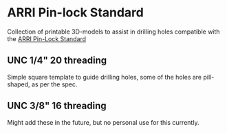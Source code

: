 # ARRI Pin-lock Standard

Collection of printable 3D-models to assist in drilling holes compatible with
the [ARRI Pin-Lock
Standard](https://www.arri.com/resource/blob/320202/04f5271d1d21f8c7db4a460d2e871b44/pin-lock-standard-download-data.pdf)

## UNC 1/4" 20 threading

Simple square template to guide drilling holes, some of the holes are
pill-shaped, as per the spec.

## UNC 3/8" 16 threading

Might add these in the future, but no personal use for this currently.

